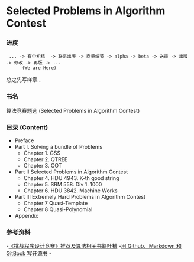 Selected Problems in Algorithm Contest
======

### 进度
     ... -> 有个初稿  -> 联系出版 -> 商量细节 -> alpha -> beta -> 送审 -> 出版 -> 修改 -> 再版 -> ...
          (We are Here)

总之先写样章...

### 书名
算法竞赛题选 (Selected Problems in Algorithm Contest)

### 目录 (Content)

- Preface
- Part I. Solving a bundle of Problems
  + Chapter 1. GSS
  + Chapter 2. QTREE
  + Chapter 3. COT
- Part II Selected Problems in Algorithm Contest
  + Chapter 4. HDU 4943. K-th good string
  + Chapter 5. SRM 558. Div 1. 1000
  + Chapter 6. HDU 3842. Machine Works
- Part III Extremely Hard Problems in Algorithm Contest 
  + Chapter 7 Quasi-Template
  + Chapter 8 Quasi-Polynomial
- Appendix





### 参考资料
-[《挑战程序设计竞赛》推荐及算法相关书籍吐槽](http://blog.watashi.ws/2382/pccb-etc/)
-[用 Github、Markdown 和 GitBook 写开源书](http://my.oschina.net/waylau/blog/355179)
-[](http://user.qzone.qq.com/251815992/blog/1396717742)


